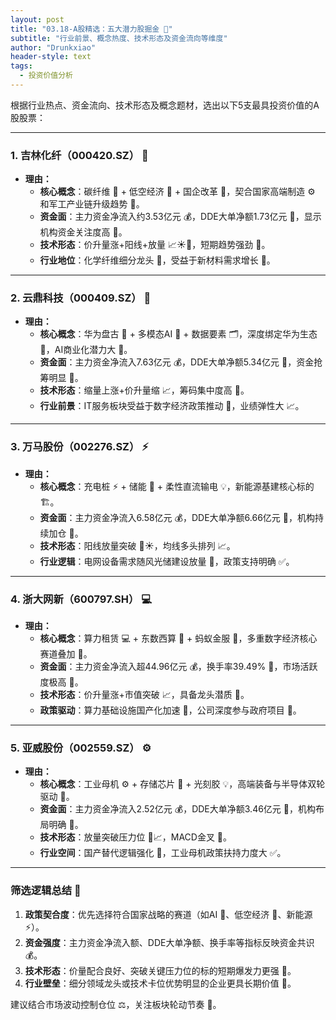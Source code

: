 ```yaml
---
layout: post
title: "03.18-A股精选：五大潜力股掘金 🚀"
subtitle: "行业前景、概念热度、技术形态及资金流向等维度"
author: "Drunkxiao"
header-style: text
tags:
  - 投资价值分析
---
```



根据行业热点、资金流向、技术形态及概念题材，选出以下5支最具投资价值的A股股票：

---

### 1. 吉林化纤（000420.SZ） 🚀

*   **理由：**
    *   **核心概念**：碳纤维 💪 + 低空经济 🚁 + 国企改革 🏢，契合国家高端制造 ⚙️ 和军工产业链升级趋势 🚀。
    *   **资金面**：主力资金净流入约3.53亿元 💰，DDE大单净额1.73亿元 💸，显示机构资金关注度高 👀。
    *   **技术形态**：价升量涨+阳线+放量 📈☀️🚀，短期趋势强劲 💪。
    *   **行业地位**：化学纤维细分龙头 🥇，受益于新材料需求增长 🚀。

---

### 2. 云鼎科技（000409.SZ） 🧠

*   **理由：**
    *   **核心概念**：华为盘古 🤝 + 多模态AI 🧠 + 数据要素 🗂️，深度绑定华为生态 🤝，AI商业化潜力大 🚀。
    *   **资金面**：主力资金净流入7.63亿元 💰，DDE大单净额5.34亿元 💸，资金抢筹明显 💪。
    *   **技术形态**：缩量上涨+价升量缩 📈，筹码集中度高 🤝。
    *   **行业前景**：IT服务板块受益于数字经济政策推动 🚀，业绩弹性大 📈。

---

### 3. 万马股份（002276.SZ） ⚡

*   **理由：**
    *   **核心概念**：充电桩 ⚡ + 储能 🔋 + 柔性直流输电 💡，新能源基建核心标的 🏗️。
    *   **资金面**：主力资金净流入6.58亿元 💰，DDE大单净额6.66亿元 💸，机构持续加仓 💪。
    *   **技术形态**：阳线放量突破 🚀☀️，均线多头排列 📈。
    *   **行业逻辑**：电网设备需求随风光储建设放量 🚀，政策支持明确 ✅。

---

### 4. 浙大网新（600797.SH） 💻

*   **理由：**
    *   **核心概念**：算力租赁 💻 + 东数西算 🧮 + 蚂蚁金服 🤝，多重数字经济核心赛道叠加 🚀。
    *   **资金面**：主力资金净流入超44.96亿元 💰，换手率39.49% 🔄，市场活跃度极高 🎽。
    *   **技术形态**：价升量涨+市值突破 📈，具备龙头潜质 🥇。
    *   **政策驱动**：算力基础设施国产化加速 🚀，公司深度参与政府项目 🏢。

---

### 5. 亚威股份（002559.SZ） ⚙️

*   **理由：**
    *   **核心概念**：工业母机 ⚙️ + 存储芯片 💾 + 光刻胶 💡，高端装备与半导体双轮驱动 🚀。
    *   **资金面**：主力资金净流入2.52亿元 💰，DDE大单净额3.46亿元 💸，机构布局明确 💪。
    *   **技术形态**：放量突破压力位 🚀📈，MACD金叉 💫。
    *   **行业空间**：国产替代逻辑强化 🚀，工业母机政策扶持力度大 ✅。

---

### **筛选逻辑总结 📝**

1.  **政策契合度**：优先选择符合国家战略的赛道（如AI 🧠、低空经济 🚁、新能源 ⚡）。
2.  **资金强度**：主力资金净流入额、DDE大单净额、换手率等指标反映资金共识 💰。
3.  **技术形态**：价量配合良好、突破关键压力位的标的短期爆发力更强 🚀。
4.  **行业壁垒**：细分领域龙头或技术卡位优势明显的企业更具长期价值 🥇。

建议结合市场波动控制仓位 ⚖️，关注板块轮动节奏 🔄。